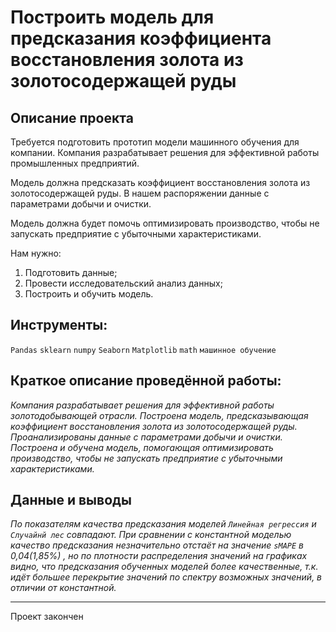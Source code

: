 # Построить модель для предсказания коэффициента восстановления золота из золотосодержащей руды

<!-- ![image](https://user-images.githubusercontent.com/76148212/122680989-d45fa800-d1fa-11eb-90b5-16da43b5ec51.png) --->

## Описание проекта

Требуется подготовить прототип модели машинного обучения для компании. Компания разрабатывает решения для эффективной работы промышленных предприятий.

Модель должна предсказать коэффициент восстановления золота из золотосодержащей руды. В нашем распоряжении данные с параметрами добычи и очистки. 

Модель должна будет помочь оптимизировать производство, чтобы не запускать предприятие с убыточными характеристиками.

Нам нужно:

1. Подготовить данные;
2. Провести исследовательский анализ данных;
3. Построить и обучить модель.

## Инструменты:
`Pandas`
`sklearn`
`numpy`
`Seaborn`
`Matplotlib`
`math`
`машинное обучение`

## Краткое описание проведённой работы:<br>
<i> Компания разрабатывает решения для эффективной работы золотодобывающей отрасли.
Построена модель, предсказывающая коэффициент восстановления золота из золотосодержащей руды. Проанализированы данные с параметрами добычи и очистки.
Построена и обучена модель, помогающая оптимизировать производство, чтобы не запускать предприятие с убыточными характеристиками.</i>

## Данные и выводы
<i>По показателям качества предсказания моделей `Линейная регрессия` и `Случайнй лес` совпадают. При сравнении с константной моделью качество предсказания незначительно отстаёт на значение `sMAPE` в 0,04(1,85%) , но по плотности распределения значений на графиках видно, что предсказания обученных моделей более качественные, т.к. идёт большее перекрытие значений по спектру возможных значений, в отличии от константной.</i>

---

Проект закончен
